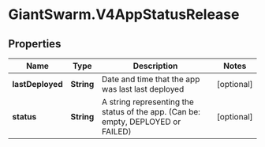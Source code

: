 # GiantSwarm.V4AppStatusRelease

## Properties
Name | Type | Description | Notes
------------ | ------------- | ------------- | -------------
**lastDeployed** | **String** | Date and time that the app was last last deployed | [optional] 
**status** | **String** | A string representing the status of the app. (Can be: empty, DEPLOYED or FAILED) | [optional] 


